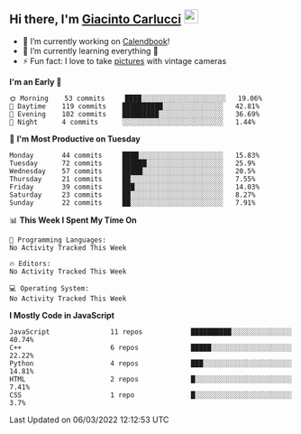 ## Hi there, I'm [Giacinto Carlucci][website]  <img src="https://media.giphy.com/media/hvRJCLFzcasrR4ia7z/giphy.gif" width="25px">

- 🔭 I’m currently working on [Calendbook][project]!
- 🌱 I’m currently learning everything 🤣
- ⚡ Fun fact: I love to take [pictures][instagram] with vintage cameras

[website]: https://www.giacintocarlucci.it
[project]: https://www.calendbook.com
[twitter]: https://twitter.com/giacintocarlucc
[instagram]: https://instagram.com/giacintocarlucci/
[linkedin]: https://linkedin.com/in/giacintocarlucci

<!--START_SECTION:waka-->
**I'm an Early 🐤** 

```text
🌞 Morning    53 commits     ████░░░░░░░░░░░░░░░░░░░░░   19.06% 
🌆 Daytime    119 commits    ██████████░░░░░░░░░░░░░░░   42.81% 
🌃 Evening    102 commits    █████████░░░░░░░░░░░░░░░░   36.69% 
🌙 Night      4 commits      ░░░░░░░░░░░░░░░░░░░░░░░░░   1.44%

```
📅 **I'm Most Productive on Tuesday** 

```text
Monday       44 commits     ████░░░░░░░░░░░░░░░░░░░░░   15.83% 
Tuesday      72 commits     ██████░░░░░░░░░░░░░░░░░░░   25.9% 
Wednesday    57 commits     █████░░░░░░░░░░░░░░░░░░░░   20.5% 
Thursday     21 commits     ██░░░░░░░░░░░░░░░░░░░░░░░   7.55% 
Friday       39 commits     ███░░░░░░░░░░░░░░░░░░░░░░   14.03% 
Saturday     23 commits     ██░░░░░░░░░░░░░░░░░░░░░░░   8.27% 
Sunday       22 commits     ██░░░░░░░░░░░░░░░░░░░░░░░   7.91%

```


📊 **This Week I Spent My Time On** 

```text
💬 Programming Languages: 
No Activity Tracked This Week

🔥 Editors: 
No Activity Tracked This Week

💻 Operating System: 
No Activity Tracked This Week

```

**I Mostly Code in JavaScript** 

```text
JavaScript               11 repos            ██████████░░░░░░░░░░░░░░░   40.74% 
C++                      6 repos             █████░░░░░░░░░░░░░░░░░░░░   22.22% 
Python                   4 repos             ███░░░░░░░░░░░░░░░░░░░░░░   14.81% 
HTML                     2 repos             █░░░░░░░░░░░░░░░░░░░░░░░░   7.41% 
CSS                      1 repo              █░░░░░░░░░░░░░░░░░░░░░░░░   3.7%

```



 Last Updated on 06/03/2022 12:12:53 UTC
<!--END_SECTION:waka-->
